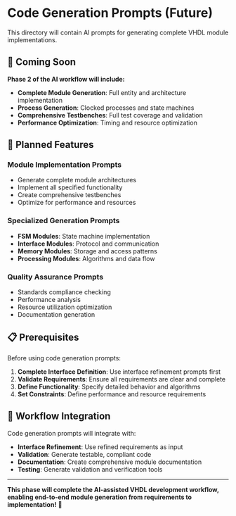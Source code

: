 # Code Generation Prompts (Future)

This directory will contain AI prompts for generating complete VHDL module implementations.

## 🚧 **Coming Soon**

**Phase 2 of the AI workflow will include:**
- **Complete Module Generation**: Full entity and architecture implementation
- **Process Generation**: Clocked processes and state machines
- **Comprehensive Testbenches**: Full test coverage and validation
- **Performance Optimization**: Timing and resource optimization

## 🎯 **Planned Features**

### **Module Implementation Prompts**
- Generate complete module architectures
- Implement all specified functionality
- Create comprehensive testbenches
- Optimize for performance and resources

### **Specialized Generation Prompts**
- **FSM Modules**: State machine implementation
- **Interface Modules**: Protocol and communication
- **Memory Modules**: Storage and access patterns
- **Processing Modules**: Algorithms and data flow

### **Quality Assurance Prompts**
- Standards compliance checking
- Performance analysis
- Resource utilization optimization
- Documentation generation

## 📋 **Prerequisites**

Before using code generation prompts:
1. **Complete Interface Definition**: Use interface refinement prompts first
2. **Validate Requirements**: Ensure all requirements are clear and complete
3. **Define Functionality**: Specify detailed behavior and algorithms
4. **Set Constraints**: Define performance and resource requirements

## 🔄 **Workflow Integration**

Code generation prompts will integrate with:
- **Interface Refinement**: Use refined requirements as input
- **Validation**: Generate testable, compliant code
- **Documentation**: Create comprehensive module documentation
- **Testing**: Generate validation and verification tools

---

**This phase will complete the AI-assisted VHDL development workflow, enabling end-to-end module generation from requirements to implementation!** 🚀
